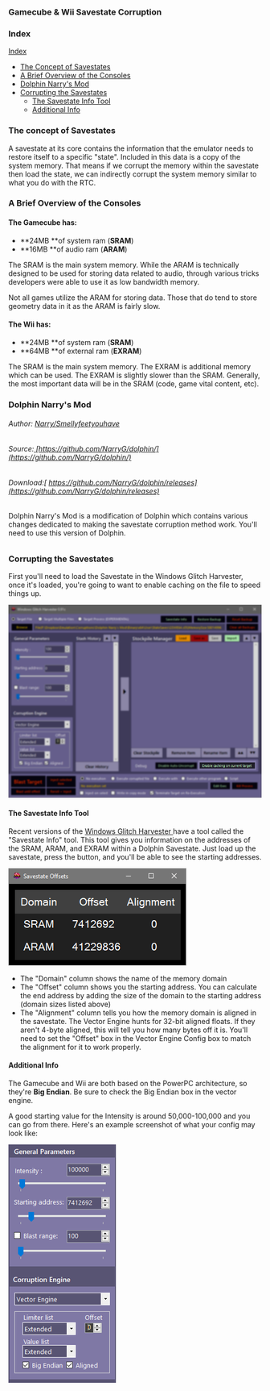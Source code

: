 ### Gamecube & Wii Savestate Corruption

### Index

[Index](#index)

* [The Concept of Savestates](#the-concept-of-savestates)
* [A Brief Overview of the Consoles](#a-brief-overview-of-the-consoles)
* [Dolphin Narry's Mod](#dolphin-narrys-mod)
* [Corrupting the Savestates](#corrupting-the-savestates)
  * [The Savestate Info Tool](#the-savestate-info-tool)
  * [Additional Info](#additional-info)

### The concept of Savestates

A savestate at its core contains the information that the emulator needs to restore itself to a specific "state". Included in this data is a copy of the system memory. That means if we corrupt the memory within the savestate then load the state, we can indirectly corrupt the system memory similar to what you do with the RTC.

### A Brief Overview of the Consoles

#### The Gamecube has:

* **24MB **of system ram \(**SRAM**\)
* **16MB **of audio ram \(**ARAM**\)

The SRAM is the main system memory. While the ARAM is technically designed to be used for storing data related to audio, through various tricks developers were able to use it as low bandwidth memory.

Not all games utilize the ARAM for storing data. Those that do tend to store geometry data in it as the ARAM is fairly slow.

#### The Wii has:

* **24MB **of system ram \(**SRAM**\)
* **64MB **of external ram \(**EXRAM**\)

The SRAM is the main system memory. The EXRAM is additional memory which can be used. The EXRAM is slightly slower than the SRAM. Generally, the most important data will be in the SRAM \(code, game vital content, etc\).

### Dolphin Narry's Mod

###### Author: [Narry/Smellyfeetyouhave](https://narry.land)

###### Source:[ ](https://github.com/Rikerz/VRC)[https://github.com/NarryG/dolphin/](https://github.com/NarryG/dolphin/)

###### Download:[ https://github.com/NarryG/dolphin/releases](https://github.com/NarryG/dolphin/releases)

###### 

Dolphin Narry's Mod is a modification of Dolphin which contains various changes dedicated to making the savestate corruption method work. You'll need to use this version of Dolphin.

###### 

### Corrupting the Savestates

First you'll need to load the Savestate in the Windows Glitch Harvester, once it's loaded, you're going to want to enable caching on the file to speed things up.

![](/assets/cachine.png)

#### The Savestate Info Tool

Recent versions of the [Windows Glitch Harvester ](/corruptors/windows-glitch-harvester.md)have a tool called the "Savestate Info" tool. This tool gives you information on the addresses of the SRAM, ARAM, and EXRAM within a Dolphin Savestate. Just load up the savestate, press the button, and you'll be able to see the starting addresses.

![](/assets/savestateinfo.png)

* The "Domain" column shows the name of the memory domain
* The "Offset" column shows you the starting address. You can calculate the end address by adding the size of the domain to the starting address \(domain sizes listed above\)
* The "Alignment" column tells you how the memory domain is aligned in the savestate. The Vector Engine hunts for 32-bit aligned floats. If they aren't 4-byte aligned, this will tell you how many bytes off it is. You'll need to set the "Offset" box in the Vector Engine Config box to match the alignment for it to work properly.

#### Additional Info

The Gamecube and Wii are both based on the PowerPC architecture, so they're **Big Endian**. Be sure to check the Big Endian box in the vector engine.

A good starting value for the Intensity is around 50,000-100,000 and you can go from there. Here's an example screenshot of what your config may look like:

![](/assets/wghvectorconfig.png)

